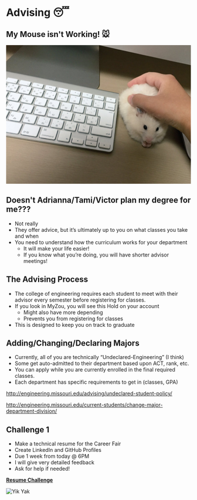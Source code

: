 # Advising 😴

## My Mouse isn't Working! 🐭

![Mouse](Mouse.png)

## Doesn't Adrianna/Tami/Victor plan my degree for me???

- Not really
- They offer advice, but it’s ultimately up to you on what classes you take and when
- You need to understand how the curriculum works for your department
  - It will make your life easier!
  - If you know what you’re doing, you will have shorter advisor meetings!

## The Advising Process

- The college of engineering requires each student to meet with their advisor every semester before registering for classes.
- If you look in MyZou, you will see this Hold on your account
    - Might also have more depending
    - Prevents you from registering for classes
- This is designed to keep you on track to graduate

## Adding/Changing/Declaring Majors
- Currently, all of you are technically “Undeclared-Engineering” (I think)
- Some get auto-admitted to their department based upon ACT, rank, etc.
- You can apply while you are currently enrolled in the final required classes.
- Each department has specific requirements to get in (classes, GPA)

http://engineering.missouri.edu/advising/undeclared-student-policy/  

http://engineering.missouri.edu/current-students/change-major-department-division/

## Challenge 1

- Make a technical resume for the Career Fair
- Create LinkedIn and GitHub Profiles
- Due 1 week from today @ 6PM
- I will give very detailed feedback
- Ask for help if needed!

**[Resume Challenge](ResumeChallenge.md)**

![Yik Yak](YikYak.png)